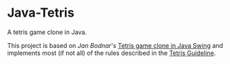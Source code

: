 # Java-Tetris
A tetris game clone in Java.

This project is based on <em>Jan Bodnar</em>'s <a href="http://zetcode.com/tutorials/javagamestutorial/tetris/">Tetris game clone in Java Swing</a> and implements most (if not all) of the rules described in the <a href="http://tetris.wikia.com/wiki/Tetris_Guideline">Tetris Guideline</a>.


